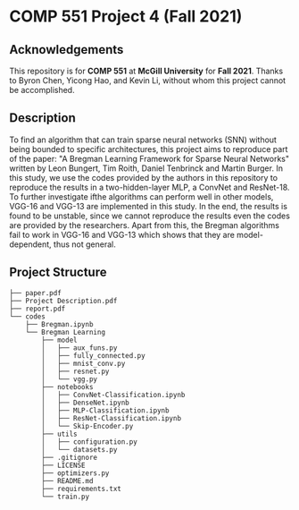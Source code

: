 # COMP 551 Project 4 (Fall 2021)

## Acknowledgements

This repository is for **COMP 551** at **McGill University** for **Fall 2021**. Thanks to Byron Chen, Yicong Hao, and Kevin Li, without whom this project cannot be accomplished.

## Description
To find an algorithm that can train sparse neural networks (SNN) without being bounded to specific architectures, this project aims to reproduce part of the 
paper: "A Bregman Learning Framework for Sparse Neural Networks" written by Leon Bungert, Tim Roith, Daniel Tenbrinck and Martin Burger. In this study, we use the codes provided by the authors in this repository to reproduce
the results in a two-hidden-layer MLP, a ConvNet and ResNet-18. To further investigate ifthe algorithms can perform well in other models, VGG-16 and VGG-13 are implemented in
this study. In the end, the results is found to be unstable, since we cannot reproduce the results
even the codes are provided by the researchers. Apart from this, the Bregman algorithms fail to work in VGG-16 and VGG-13 which shows that 
they are model-dependent, thus not general.

## Project Structure

```console
├── paper.pdf
├── Project Description.pdf
├── report.pdf
└── codes
    ├── Bregman.ipynb
    └── Bregman Learning
        ├── model
        │   ├── aux_funs.py
        │   ├── fully_connected.py
        │   ├── mnist_conv.py
        │   ├── resnet.py
        │   └── vgg.py
        ├── notebooks
        │   ├── ConvNet-Classification.ipynb
        │   ├── DenseNet.ipynb
        │   ├── MLP-Classification.ipynb
        │   ├── ResNet-Classification.ipynb
        │   └── Skip-Encoder.py
        ├── utils
        │   ├── configuration.py
        │   └── datasets.py
        ├── .gitignore
        ├── LICENSE
        ├── optimizers.py
        ├── README.md
        ├── requirements.txt
        └── train.py
```
